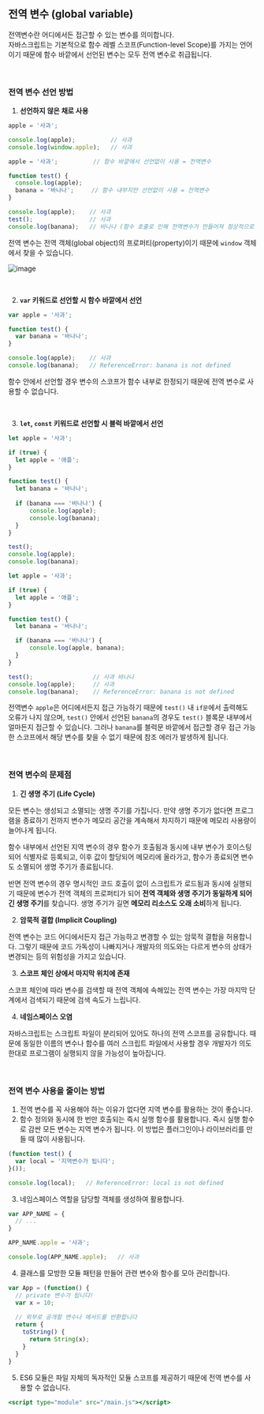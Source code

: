 ## 전역 변수 (global variable)

전역변수란 어디에서든 접근할 수 있는 변수를 의미합니다.<br />
자바스크립트는 기본적으로 함수 레벨 스코프(Function-level Scope)를 가지는 언어이기 때문에 함수 바깥에서 선언된 변수는 모두 전역 변수로 취급됩니다.

<br />

### 전역 변수 선언 방법

1. **선언하지 않은 채로 사용**

```jsx
apple = '사과';

console.log(apple);          // 사과
console.log(window.apple);   // 사과
```

```jsx
apple = '사과';          // 함수 바깥에서 선언없이 사용 = 전역변수

function test() {
  console.log(apple);
  banana = '바나나';     // 함수 내부지만 선언없이 사용 = 전역변수
}

console.log(apple);    // 사과
test();                // 사과
console.log(banana);   // 바나나 (함수 호출로 인해 전역변수가 만들어져 정상적으로 출력!)
```

전역 변수는 전역 객체(global object)의 프로퍼티(property)이기 때문에 `window` 객체에서 찾을 수 있습니다.

![image](https://github.com/dev-junehee/front-interview-questions-archive/assets/116873887/89fd199f-13bc-44f7-8e1c-8d20867c8dbd)


<br />

2. **`var` 키워드로 선언할 시 함수 바깥에서 선언**

```jsx
var apple = '사과';

function test() {
  var banana = '바나나';
}

console.log(apple);    // 사과
console.log(banana);   // ReferenceError: banana is not defined
```

함수 안에서 선언할 경우 변수의 스코프가 함수 내부로 한정되기 때문에 전역 변수로 사용할 수 없습니다.

<br />

3. **`let`, `const` 키워드로 선언할 시 블럭 바깥에서 선언**

```jsx
let apple = '사과';

if (true) {
  let apple = '애플';
}

function test() {
  let banana = '바나나';
  
  if (banana === '바나나') {
      console.log(apple);
      console.log(banana);
  }
}

test();
console.log(apple);
console.log(banana);
```

```jsx
let apple = '사과';

if (true) {
  let apple = '애플';
}

function test() {
  let banana = '바나나';

  if (banana === '바나나') {
      console.log(apple, banana);
  }
}

test();                 // 사과 바나나
console.log(apple);     // 사과
console.log(banana);    // ReferenceError: banana is not defined
```
    
전역변수 `apple`은 어디에서든지 접근 가능하기 때문에 `test()` 내 `if문`에서 출력해도 오류가 나지 않으며, `test()` 안에서 선언된 `banana`의 경우도 `test()` 블록문 내부에서 얼마든지 접근할 수 있습니다. 그러나 `banana`를 블럭문 바깥에서 접근할 경우 접근 가능한 스코프에서 해당 변수를 찾을 수 없기 때문에 참조 에러가 발생하게 됩니다.
    
<br />

### 전역 변수의 문제점

1. **긴 생명 주기 (Life Cycle)**

모든 변수는 생성되고 소멸되는 생명 주기를 가집니다. 만약 생명 주기가 없다면 프로그램을 종료하기 전까지 변수가 메모리 공간을 계속해서 차지하기 때문에 메모리 사용량이 늘어나게 됩니다.

함수 내부에서 선언된 지역 변수의 경우 함수가 호출됨과 동시에 내부 변수가 호이스팅되어 식별자로 등록되고, 이후 값이 할당되어 메모리에 올라가고, 함수가 종료되면 변수도 소멸되어 생명 주기가 종료됩니다.

반면 전역 변수의 경우 명시적인 코드 호출이 없이 스크립트가 로드됨과 동시에 실행되기 때문에 변수가 전역 객체의 프로퍼티가 되어 **전역 객체와 생명 주기가 동일하게 되어 긴 생명 주기**를 찾습니다. 생명 주기가 길면 **메모리 리소스도 오래 소비**하게 됩니다.

2. **암묵적 결합 (Implicit Coupling)**

전역 변수는 코드 어디에서든지 접근 가능하고 변경할 수 있는 암묵적 결합을 허용합니다. 그렇기 때문에 코드 가독성이 나빠지거나 개발자의 의도와는 다르게 변수의 상태가 변경되는 등의 위험성을 가지고 있습니다.

3. **스코프 체인 상에서 마지막 위치에 존재**

스코프 체인에 따라 변수를 검색할 때 전역 객체에 속해있는 전역 변수는 가장 마지막 단계에서 검색되기 때문에 검색 속도가 느립니다.

4. **네임스페이스 오염**

자바스크립트는 스크립트 파일이 분리되어 있어도 하나의 전역 스코프를 공유합니다. 때문에 동일한 이름의 변수나 함수를 여러 스크립트 파일에서 사용할 경우 개발자가 의도한대로 프로그램이 실행되지 않을 가능성이 높아집니다.

<br />

### 전역 변수 사용을 줄이는 방법

1. 전역 변수를 꼭 사용해야 하는 이유가 없다면 지역 변수를 활용하는 것이 좋습니다.
2. 함수 정의와 동시에 한 번만 호출되는 즉시 실행 함수를 활용합니다. 즉시 실행 함수로 감싼 모든 변수는 지역 변수가 됩니다. 이 방법은 플러그인이나 라이브러리를 만들 때 많이 사용됩니다.

```jsx
(function test() {
  var local = '지역변수가 됩니다';
}());

console.log(local);   // ReferenceError: local is not defined
```

3. 네임스페이스 역할을 담당할 객체를 생성하여 활용합니다.

```jsx
var APP_NAME = {
  // ...
}

APP_NAME.apple = '사과';

console.log(APP_NAME.apple);   // 사과
```

4. 클래스를 모방한 모듈 패턴을 만들어 관련 변수와 함수를 모아 관리합니다.

```jsx
var App = (function() {
  // private 변수가 됩니다!
  var x = 10;
  
  // 외부로 공개할 변수나 메서드를 반환합니다
  return {
    toString() {
      return String(x);
    }
  }
}
```

5. ES6 모듈은 파일 자체의 독자적인 모듈 스코프를 제공하기 때문에 전역 변수를 사용할 수 없습니다.

```jsx
<script type="module" src="/main.js"></script>
```
